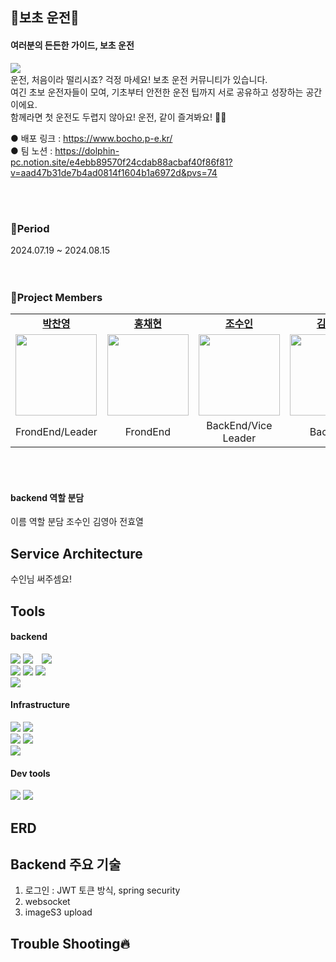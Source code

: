 ## 🚗보초 운전🚕
#### 여러분의 든든한 가이드, 보초 운전
 <img src="https://github.com/user-attachments/assets/48f4100d-6bbb-4cf5-9215-a4820a2d4bb1"></br>
운전, 처음이라 떨리시죠? 걱정 마세요! 보초 운전 커뮤니티가 있습니다. </br>
여긴 초보 운전자들이 모여, 기초부터 안전한 운전 팁까지 서로 공유하고 성장하는 공간이에요. </br>
함께라면 첫 운전도 두렵지 않아요! 운전, 같이 즐겨봐요! 🚗💨

● 배포 링크 : https://www.bocho.p-e.kr/</br>
● 팀 노션 : https://dolphin-pc.notion.site/e4ebb89570f24cdab88acbaf40f86f81?v=aad47b31de7b4ad0814f1604b1a6972d&pvs=74

</br></br>
### 📆Period
2024.07.19 ~ 2024.08.15</br></br></br>

### 🚜Project Members
<table>
  <tr>
    <td align="center"><a href="https://github.com/Dolphin-PC"><b>박찬영</b></a><br /></td>
    <td align="center"><a href="https://github.com/hyeon9808"><b>홍채현</b></a><br /></td>
    <td align="center"><a href="https://github.com/whtndls"><b>조수인</b></a><br /></td>
    <td align="center"><a href="https://github.com/young219257"><b>김영아</b></a><br /></td>
    <td align="center"><a href="https://github.com/hyoyeolking"><b>전효열</b></a><br /></td>
  </tr>
  <tr>
      <td align="center"><img src="https://github.com/user-attachments/assets/683f52f8-d8e4-4e9e-ac1f-a5ed7d4b032a" width="130px;" alt=""/><br /><sub></td>
      <td align="center"><img src="https://github.com/user-attachments/assets/a4aa44bc-4d59-46e7-8b74-b18d94a3186e" width="130px;" alt=""/><br /></td>
      <td align="center"><img src="https://github.com/user-attachments/assets/03eb0bf2-0ac1-4c7f-8f2d-06243c5be806" width="130px;" alt=""/><br /></td>
      <td align="center"><img src="https://github.com/user-attachments/assets/4bb46790-6183-44cc-b51b-270d36c71710" width="130px;" alt=""/><br /></td>
      <td align="center"><img src="https://github.com/user-attachments/assets/9ebc81f2-52ba-4b97-b6d3-07c4c21fe1f0" width="130px;" alt=""/><br /></td>
    </tr>
  <tr>
    <td align="center">FrondEnd/Leader</td>
    <td align="center">FrondEnd</td>
    <td align="center">BackEnd/Vice Leader</td>
    <td align="center">BackEnd</td>
    <td align="center">BackEnd</td>
  </tr>
</table></br></br>
       
#### backend 역할 분담
<tr>
 <td>이름</td>
 <td>역할 분담</td>
</tr>
<tr>
 <td>조수인</td>
 <td></td>
</tr>
<tr>
 <td>김영아</td>
 <td></td>
</tr>

<tr>
 <td>전효열</td>
 <td></td>
</tr>


## Service Architecture
수인님 써주셈요!

## Tools
#### backend

<span>
  <img src="https://img.shields.io/badge/java-007396?style=for-the-badge&logo=OpenJDK&logoColor=white">
</span>
<span>
  <img src="https://img.shields.io/badge/springboot-6DB33F?style=for-the-badge&logo=springboot&logoColor=white" style="margin-right: 10px;">
</span>
<span>
  <img src="https://img.shields.io/badge/Spring Security-6DB33F?style=for-the-badge&logo=Spring Security&logoColor=white" style="margin-right: 10px;">
</span></br>
<span>
  <img src="https://img.shields.io/badge/MariaDB-003545?style=for-the-badge&logo=mariadb&logoColor=white">
</span>
<span>
  <img src="https://img.shields.io/badge/JWT-black?style=for-the-badge&logo=JSON%20web%20tokens">
</span>
<span>
  <img src="https://img.shields.io/badge/-Swagger-%23Clojure?style=for-the-badge&logo=swagger&logoColor=white">
</span></br>
<span>
  <img src="https://img.shields.io/badge/Gradle-02303A?style=for-the-badge&logo=Gradle&logoColor=white">
</span>



#### Infrastructure

<span>
  <img src="https://img.shields.io/badge/amazonaws-232F3E?style=for-the-badge&logo=amazonaws&logoColor=white"> 
</span>

<span>
  <img src="https://img.shields.io/badge/Amazon EC2-FF9900?style=for-the-badge&logo=Amazon EC2&logoColor=white">
</span></br>
<span>
  <img src="https://img.shields.io/badge/Amazon S3-569A31?style=for-the-badge&logo=Amazon S3&logoColor=white">
</span>
<span>
  <img src="https://img.shields.io/badge/Docker-2496ED?style=for-the-badge&logo=Docker&logoColor=white">
</span></br>
<span>
  <img src="https://img.shields.io/badge/github%20actions-%232671E5.svg?style=for-the-badge&logo=githubactions&logoColor=white">
</span>


#### Dev tools
<span>
  <img src="https://img.shields.io/badge/github-%23121011.svg?style=for-the-badge&logo=github&logoColor=white">
</span>
<span>
  <img src="https://img.shields.io/badge/Slack-4A154B?style=for-the-badge&logo=Slackb&logoColor=white">
</span>


## ERD 

## Backend 주요 기술
1. 로그인 : JWT 토큰 방식, spring security
2. websocket
3. imageS3 upload
## Trouble Shooting🔥

